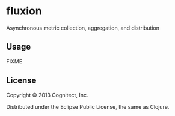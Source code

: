 # fluxion

Asynchronous metric collection, aggregation, and distribution

## Usage

FIXME

## License

Copyright © 2013 Cognitect, Inc.

Distributed under the Eclipse Public License, the same as Clojure.

